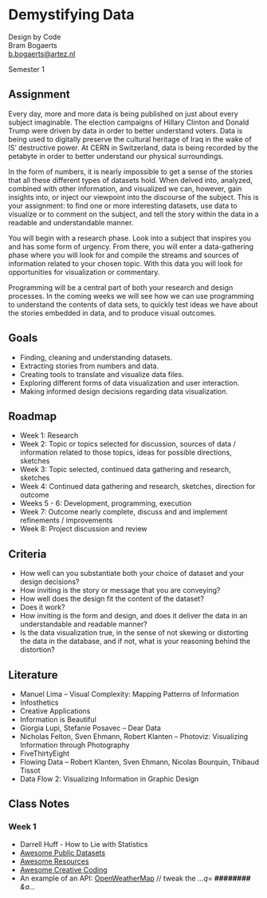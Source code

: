 # Demystifying Data

Design by Code  
Bram Bogaerts  
[b.bogaerts@artez.nl](mailto:b.bogaerts@artez.nl)

Semester 1

## Assignment

Every day, more and more data is being published on just about every subject imaginable. The election campaigns of Hillary Clinton and Donald Trump were driven by data in order to better understand voters. Data is being used to digitally preserve the cultural heritage of Iraq in the wake of IS’ destructive power. At CERN in Switzerland, data is being recorded by the petabyte in order to better understand our physical surroundings.

In the form of numbers, it is nearly impossible to get a sense of the stories that all these different types of datasets hold. When delved into, analyzed, combined with other information, and visualized we can, however, gain insights into, or inject our viewpoint into the discourse of the subject. This is your assignment: to find one or more interesting datasets, use data to visualize or to comment on the subject, and tell the story within the data in a readable and understandable manner.

You will begin with a research phase. Look into a subject that inspires you and has some form of urgency. From there, you will enter a data-gathering phase where you will look for and compile the streams and sources of information related to your chosen topic. With this data you will look for opportunities for visualization or commentary.

Programming will be a central part of both your research and design processes. In the coming weeks we will see how we can use programming to understand the contents of data sets, to quickly test ideas we have about the stories embedded in data, and to produce visual outcomes.

## Goals

-	Finding, cleaning and understanding datasets.
-	Extracting stories from numbers and data.
-	Creating tools to translate and visualize data files.
-	Exploring different forms of data visualization and user interaction.
-	Making informed design decisions regarding data visualization.

## Roadmap

-	Week 1: Research
-	Week 2: Topic or topics selected for discussion, sources of data / information related to those topics, ideas for possible directions, sketches
-	Week 3: Topic selected, continued data gathering and research, sketches
-	Week 4: Continued data gathering and research, sketches, direction for outcome
-	Weeks 5 - 6: Development, programming, execution
-	Week 7: Outcome nearly complete, discuss and and implement refinements / improvements
-	Week 8: Project discussion and review

## Criteria

-	How well can you substantiate both your choice of dataset and your design decisions?
-	How inviting is the story or message that you are conveying?
-	How well does the design fit the content of the dataset?
-	Does it work?
-	How inviting is the form and design, and does it deliver the data in an understandable and readable manner?
-	Is the data visualization true, in the sense of not skewing or distorting the data in the database, and if not, what is your reasoning behind the distortion?

## Literature

-	Manuel Lima – Visual Complexity: Mapping Patterns of Information
-	Infosthetics
-	Creative Applications
-	Information is Beautiful
-	Giorgia Lupi, Stefanie Posavec – Dear Data
-	Nicholas Felton, Sven Ehmann, Robert Klanten – Photoviz: Visualizing Information through Photography
-	FiveThirtyEight
-	Flowing Data – Robert Klanten, Sven Ehmann, Nicolas Bourquin, Thibaud Tissot
-	Data Flow 2: Visualizing Information in Graphic Design

## Class Notes

### Week 1

- Darrell Huff - How to Lie with Statistics
- [Awesome Public Datasets](https://github.com/awesomedata/awesome-public-datasets)
- [Awesome Resources](https://github.com/sindresorhus/awesome)
- [Awesome Creative Coding](https://github.com/terkelg/awesome-creative-coding)
- An example of an API: [OpenWeatherMap](https://samples.openweathermap.org/data/2.5/weather?q=London,GB&appid=b6907d289e10d714a6e88b30761fae22) // tweak the *...q=* __########__ *&a...*
